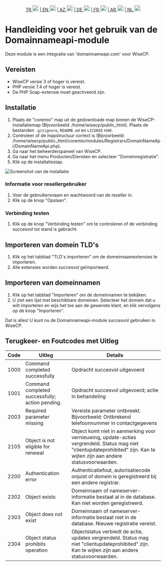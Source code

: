 <div align="center">  
  <a href="README.md"   >   TR <img style="padding-top: 8px" src="https://raw.githubusercontent.com/yammadev/flag-icons/master/png/TR.png" alt="TR" height="20" /></a>  
  <a href="README-EN.md"> | EN <img style="padding-top: 8px" src="https://raw.githubusercontent.com/yammadev/flag-icons/master/png/US.png" alt="EN" height="20" /></a>  
  <a href="README-AZ.md"> | AZ <img style="padding-top: 8px" src="https://raw.githubusercontent.com/yammadev/flag-icons/master/png/AZ.png" alt="AZ" height="20" /></a>  
  <a href="README-DE.md"> | DE <img style="padding-top: 8px" src="https://raw.githubusercontent.com/yammadev/flag-icons/master/png/DE.png" alt="DE" height="20" /></a>  
  <a href="README-FR.md"> | FR <img style="padding-top: 8px" src="https://raw.githubusercontent.com/yammadev/flag-icons/master/png/FR.png" alt="FR" height="20" /></a>  
  <a href="README-AR.md"> | AR <img style="padding-top: 8px" src="https://raw.githubusercontent.com/yammadev/flag-icons/master/png/AR.png" alt="AR" height="20" /></a>  
  <a href="README-NL.md"> | NL <img style="padding-top: 8px" src="https://raw.githubusercontent.com/yammadev/flag-icons/master/png/NL.png" alt="NL" height="20" /></a>  
</div>

# Handleiding voor het gebruik van de Domainnameapi-module

Deze module is een integratie van 'domainnameapi.com' voor WiseCP.


## Vereisten

- WiseCP versie 3 of hoger is vereist.
- PHP versie 7.4 of hoger is vereist.
- De PHP Soap-extensie moet geactiveerd zijn.

## Installatie

1. Plaats de "coremio" map uit de gedownloade map binnen de WiseCP-installatiemap (Bijvoorbeeld: /home/wisecp/public_html). Plaats de bestanden `.gitignore`, `README.md` en `LICENSE` niet.
2. Controleer of de mapstructuur correct is (Bijvoorbeeld: /home/wisecp/public_html/coremio/modules/Registrars/DomainNameApi/DomainNameApi.php).
3. Ga naar het beheerderspaneel van WiseCP.
4. Ga naar het menu Producten/Diensten en selecteer "Domeinregistratie".
5. Klik op de installatiestap.

![Screenshot van de installatie](https://github.com/domainreseller/wisecp-dna/assets/118720541/0cc8cca1-980e-4ae2-928a-28a809da87eb)

### Informatie voor resellergebruiker

1. Voer de gebruikersnaam en wachtwoord van de reseller in.
2. Klik op de knop "Opslaan".

### Verbinding testen

1. Klik op de knop "Verbinding testen" om te controleren of de verbinding succesvol tot stand is gebracht.

## Importeren van domein TLD's

1. Klik op het tabblad "TLD's importeren" om de domeinnaamextensies te importeren.
2. Alle extensies worden succesvol geïmporteerd.

## Importeren van domeinnamen

1. Klik op het tabblad "Importeren" om de domeinnamen te bekijken.
2. U ziet een lijst met beschikbare domeinen. Selecteer het domein dat u wilt importeren en wijs het toe aan de gewenste klant, en klik vervolgens op de knop "Importeren".

Dat is alles! U kunt nu de Domainnameapi-module succesvol gebruiken in WiseCP.



## Terugkeer- en Foutcodes met Uitleg

| Code | Uitleg                                          | Details                                                                                                                                                                     |
|------|-------------------------------------------------|-----------------------------------------------------------------------------------------------------------------------------------------------------------------------------|
| 1000 | Command completed successfully                  | Opdracht succesvol uitgevoerd                                                                                                                                               |
| 1001 | Command completed successfully; action pending. | Opdracht succesvol uitgevoerd; actie in behandeling                                                                                                                         |
| 2003 | Required parameter missing                      | Vereiste parameter ontbreekt. Bijvoorbeeld: Ontbrekend telefoonnummer in contactgegevens                                                                                    |
| 2105 | Object is not eligible for renewal              | Object komt niet in aanmerking voor vernieuwing, update-acties vergrendeld. Status mag niet "clientupdateprohibited" zijn. Kan te wijten zijn aan andere statusvoorwaarden. |
| 2200 | Authentication error                            | Authenticatiefout, autorisatiecode onjuist of domein is geregistreerd bij een andere registrar.                                                                             |
| 2302 | Object exists                                   | Domeinnaam of nameserver-informatie bestaat al in de database. Kan niet worden geregistreerd.                                                                               |
| 2303 | Object does not exist                           | Domeinnaam of nameserver-informatie bestaat niet in de database. Nieuwe registratie vereist.                                                                                |
| 2304 | Object status prohibits operation               | Objectstatus verbiedt de actie, updates vergrendeld. Status mag niet "clientupdateprohibited" zijn. Kan te wijten zijn aan andere statusvoorwaarden.                        |

